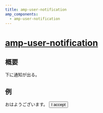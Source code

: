 ```yaml
---
title: amp-user-notification
amp_components:
  - amp-user-notification
---
```


# [amp-user-notification](https://www.ampproject.org/docs/reference/extended/amp-user-notification.html)

## 概要

下に通知が出る。

## 例

<div><amp-user-notification
    layout=nodisplay
    id="amp-user-notification1">
    おはようございます。
   <button on="tap:amp-user-notification1.dismiss">I accept</button>
</amp-user-notification></div>

